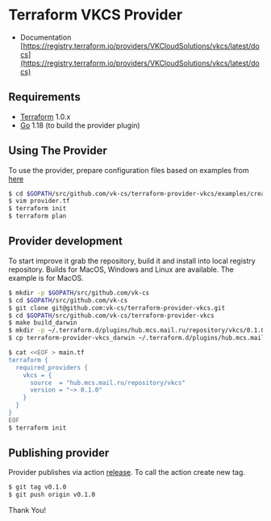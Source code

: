 Terraform VKCS Provider
============================

* Documentation [https://registry.terraform.io/providers/VKCloudSolutions/vkcs/latest/docs](https://registry.terraform.io/providers/VKCloudSolutions/vkcs/latest/docs)

Requirements
------------

-	[Terraform](https://www.terraform.io/downloads.html) 1.0.x
-	[Go](https://golang.org/doc/install) 1.18 (to build the provider plugin)

Using The Provider
----------------------
To use the provider, prepare configuration files based on examples from [here](https://github.com/vk-cs/terraform-provider-vkcs/tree/master/examples)

```sh
$ cd $GOPATH/src/github.com/vk-cs/terraform-provider-vkcs/examples/create-vkcs-compute-instance
$ vim provider.tf
$ terraform init
$ terraform plan
```

Provider development
---------------------
To start improve it grab the repository, build it and install into local registry repository.
Builds for MacOS, Windows and Linux are available.
The example is for MacOS.
```sh
$ mkdir -p $GOPATH/src/github.com/vk-cs
$ cd $GOPATH/src/github.com/vk-cs
$ git clone git@github.com:vk-cs/terraform-provider-vkcs.git
$ cd $GOPATH/src/github.com/vk-cs/terraform-provider-vkcs
$ make build_darwin
$ mkdir -p ~/.terraform.d/plugins/hub.mcs.mail.ru/repository/vkcs/0.1.0/darwin_amd64/
$ cp terraform-provider-vkcs_darwin ~/.terraform.d/plugins/hub.mcs.mail.ru/repository/vkcs/0.1.0/darwin_amd64/terraform-provider-vkcs_v0.1.0

$ cat <<EOF > main.tf 
terraform {
  required_providers {
    vkcs = {
      source  = "hub.mcs.mail.ru/repository/vkcs"
      version = "~> 0.1.0"
    }
  }
}
EOF
$ terraform init
```

Publishing provider
-------------------
Provider publishes via action [release](https://github.com/vk-cs/terraform-provider-vkcs/blob/master/.github/workflows/release.yml).
To call the action create new tag.
```sh
$ git tag v0.1.0
$ git push origin v0.1.0
```

Thank You!
